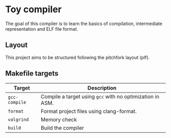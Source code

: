 # Toy compiler

The goal of this compiler is to learn the basics of compilation,
intermediate representation and ELF file format.

## Layout

This project aims to be structured following the pitchfork layout (plf).

## Makefile targets

| Target        | Description                                               |
| ------------- | --------------------------------------------------------- |
| `gcc-compile` | Compile a target using `gcc` with no optimization in ASM. |
| `format`      | Format project files using clang-format.                  |
| `valgrind`    | Memory check                                              |
| `build`       | Build the compiler                                        |